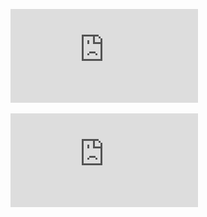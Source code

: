 ![Автоматизированное тестирование](https://github.com/GovardVolovets/certificate/blob/main/AutomatedTesting.pdf)

![Основы разработки на Java](https://github.com/GovardVolovets/certificate/blob/main/JavaDevelopmentBasics.pdf)